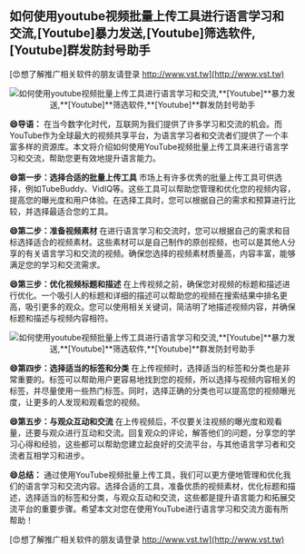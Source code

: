 ## **如何使用youtube视频批量上传工具进行语言学习和交流,**[Youtube]**暴力发送,**[Youtube]**筛选软件,**[Youtube]**群发防封号助手**

[😍想了解推广相关软件的朋友请登录 http://www.vst.tw](http://www.vst.tw)

 <center><img src="https://vst.tw/MP4/tuiguang/png/5.png" alt="如何使用youtube视频批量上传工具进行语言学习和交流,**[Youtube]**暴力发送,**[Youtube]**筛选软件,**[Youtube]**群发防封号助手"></center>

**😄导语：**
在当今数字化时代，互联网为我们提供了许多学习和交流的机会。而YouTube作为全球最大的视频共享平台，为语言学习者和交流者们提供了一个丰富多样的资源库。本文将介绍如何使用YouTube视频批量上传工具来进行语言学习和交流，帮助您更有效地提升语言能力。

**😄第一步：选择合适的批量上传工具**
市场上有许多优秀的批量上传工具可供选择，例如TubeBuddy、VidIQ等。这些工具可以帮助您管理和优化您的视频内容，提高您的曝光度和用户体验。在选择工具时，您可以根据自己的需求和预算进行比较，并选择最适合您的工具。

**😄第二步：准备视频素材**
在进行语言学习和交流时，您可以根据自己的需求和目标选择适合的视频素材。这些素材可以是自己制作的原创视频，也可以是其他人分享的有关语言学习和交流的视频。确保您选择的视频素材质量高，内容丰富，能够满足您的学习和交流需求。

**😄第三步：优化视频标题和描述**
在上传视频之前，确保您对视频的标题和描述进行优化。一个吸引人的标题和详细的描述可以帮助您的视频在搜索结果中排名更高，吸引更多的观众。您可以使用相关关键词，简洁明了地描述视频内容，并确保标题和描述与视频内容相符。

 <center><img src="https://vst.tw/MP4/tuiguang/png/7.png" alt="如何使用youtube视频批量上传工具进行语言学习和交流,**[Youtube]**暴力发送,**[Youtube]**筛选软件,**[Youtube]**群发防封号助手"></center>

**😄第四步：选择适当的标签和分类**
在上传视频时，选择适当的标签和分类也是非常重要的。标签可以帮助用户更容易地找到您的视频，所以选择与视频内容相关的标签，并尽量使用一些热门标签。同时，选择正确的分类也可以提高您的视频曝光度，让更多的人发现和观看您的视频。

**😄第五步：与观众互动和交流**
在上传视频后，不仅要关注视频的曝光度和观看量，还要与观众进行互动和交流。回复观众的评论，解答他们的问题，分享您的学习心得和经验，这些都可以帮助您建立起良好的交流平台，与其他语言学习者和交流者互相学习和进步。

**😄总结：**
通过使用YouTube视频批量上传工具，我们可以更方便地管理和优化我们的语言学习和交流内容。选择合适的工具，准备优质的视频素材，优化标题和描述，选择适当的标签和分类，与观众互动和交流，这些都是提升语言能力和拓展交流平台的重要步骤。希望本文对您在使用YouTube进行语言学习和交流方面有所帮助！

[😍想了解推广相关软件的朋友请登录 http://www.vst.tw](http://www.vst.tw)



